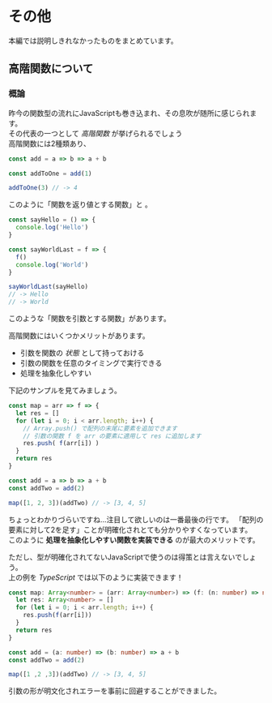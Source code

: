# その他
本編では説明しきれなかったものをまとめています。   

## 高階関数について
### 概論
昨今の関数型の流れにJavaScriptも巻き込まれ、その息吹が随所に感じられます。   
その代表の一つとして *高階関数* が挙げられるでしょう   
高階関数には2種類あり、

```javascript
const add = a => b => a + b

const addToOne = add(1)

addToOne(3) // -> 4
```

このように「関数を返り値とする関数」と
。
```javascript
const sayHello = () => {
  console.log('Hello')
}

const sayWorldLast = f => {
  f()
  console.log('World')
}

sayWorldLast(sayHello)
// -> Hello
// -> World
```
このような「関数を引数とする関数」があります。   
   
高階関数にはいくつかメリットがあります。
- 引数を関数の *状態* として持っておける
- 引数の関数を任意のタイミングで実行できる
- 処理を抽象化しやすい

下記のサンプルを見てみましょう。

```javascript
const map = arr => f => {
  let res = []
  for (let i = 0; i < arr.length; i++) {
    // Array.push() で配列の末尾に要素を追加できます
    // 引数の関数 f を arr の要素に適用して res に追加します
    res.push( f(arr[i]) )
  }
  return res
}

const add = a => b => a + b
const addTwo = add(2)

map([1, 2, 3])(addTwo) // -> [3, 4, 5]
```
ちょっとわかりづらいですね…注目して欲しいのは一番最後の行です。
「配列の要素に対して2を足す」ことが明確化されとても分かりやすくなっています。   
このように **処理を抽象化しやすい関数を実装できる** のが最大のメリットです。   
   
ただし、型が明確化されてないJavaScriptで使うのは得策とは言えないでしょう。    
上の例を *TypeScript* では以下のように実装できます！
```typescript
const map: Array<number> = (arr: Array<number>) => (f: (n: number) => number) => {
  let res: Array<number> = []
  for (let i = 0; i < arr.length; i++) {
    res.push(f(arr[i]))
  }
  return res
}

const add = (a: number) => (b: number) => a + b
const addTwo = add(2)

map([1 ,2 ,3])(addTwo) // -> [3, 4, 5]
```

引数の形が明文化されエラーを事前に回避することができました。
